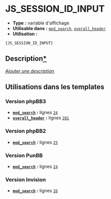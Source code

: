 # JS_SESSION_ID_INPUT
* __Type__ __:__ variable d'affichage
* __Utilisable dans__ __:__ [`mod_search`](../tpl/mod_search.md#readme), [`overall_header`](../tpl/overall_header.md#readme)
* __Utilisation__ __:__

```smarty
{JS_SESSION_ID_INPUT}
```

## Description[*](https://fa-tvars.appspot.com/var/JS_SESSION_ID_INPUT)
[*Ajouter une description*](https://fa-tvars.appspot.com/var/JS_SESSION_ID_INPUT)

## Utilisations dans les templates

### Version phpBB3
* __[`mod_search`](../tpl/mod_search.md#readme)__ __:__ lignes [`24`](../src/prosilver/mod_search.tpl#L24)
* __[`overall_header`](../tpl/overall_header.md#readme)__ __:__ lignes [`281`](../src/prosilver/overall_header.tpl#L281)

### Version phpBB2
* __[`mod_search`](../tpl/mod_search.md#readme)__ __:__ lignes [`25`](../src/subsilver/mod_search.tpl#L25)

### Version PunBB
* __[`mod_search`](../tpl/mod_search.md#readme)__ __:__ lignes [`24`](../src/punbb/mod_search.tpl#L24)

### Version Invision
* __[`mod_search`](../tpl/mod_search.md#readme)__ __:__ lignes [`26`](../src/invision/mod_search.tpl#L26)


